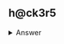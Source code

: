 ## h@ck3r5

<details>
<summary markdown="span">Answer</summary>

flag : ``
Sucé-sur-Erdre
``
</details>